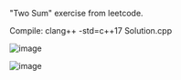 "Two Sum" exercise from leetcode.

Compile: clang++ -std=c++17 Solution.cpp

![image](https://user-images.githubusercontent.com/80957111/189803935-316d56a1-089e-42a0-8b35-c7f4776e1048.png)

![image](https://user-images.githubusercontent.com/80957111/189804383-32d31fab-28c9-486f-a68f-191ef6f2995d.png)

